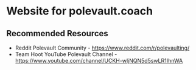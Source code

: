 # Website for polevault.coach

## Recommended Resources

* Reddit Polevault Community - https://www.reddit.com/r/polevaulting/
* Team Hoot YouTube Polevault Channel - https://www.youtube.com/channel/UCKH-wljNQN5d5swLR1IhnWA
